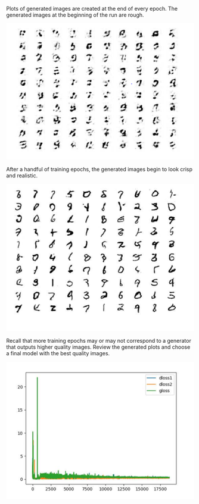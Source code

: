 
Plots of generated images are created at the end of every epoch. The generated images at
the beginning of the run are rough.

![](https://github.com/fenago/katacoda-scenarios/raw/master/generative-adversarial-networks/generative-adversarial-networks-chapter-15/steps/11/1.PNG)

After a handful of training epochs, the generated images begin to look crisp and realistic.

![](https://github.com/fenago/katacoda-scenarios/raw/master/generative-adversarial-networks/generative-adversarial-networks-chapter-15/steps/11/2.PNG)

Recall that more training epochs may or may not correspond to a generator that outputs higher
quality images. Review the generated plots and choose a final model with the best quality
images.

![](https://github.com/fenago/katacoda-scenarios/raw/master/generative-adversarial-networks/generative-adversarial-networks-chapter-15/steps/11/3.PNG)
